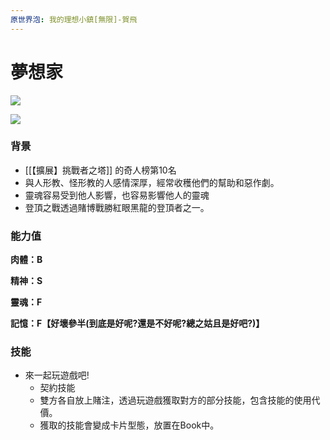 ```yaml
---
原世界泡: 我的理想小鎮[無限]-賀飛
---
```

# 夢想家

[![](https://i.pinimg.com/564x/06/1a/a5/061aa5f8b90d0d03e74a2bf9765c0fd5.jpg)](https://i.pinimg.com/564x/06/1a/a5/061aa5f8b90d0d03e74a2bf9765c0fd5.jpg)

[![](https://i.pinimg.com/564x/97/f9/0a/97f90afca1d7163052fae3a3a4018b97.jpg)](https://i.pinimg.com/564x/97/f9/0a/97f90afca1d7163052fae3a3a4018b97.jpg)

### 背景

- [[【擴展】挑戰者之塔]] 的奇人榜第10名
- 與人形教、怪形教的人感情深厚，經常收穫他們的幫助和惡作劇。
- 靈魂容易受到他人影響，也容易影響他人的靈魂
- 登頂之戰透過賭博戰勝紅眼黑龍的登頂者之一。

### 能力值

**肉體：B**

**精神：S**

**靈魂：F**

**記憶：F【好壞參半(到底是好呢?還是不好呢?總之姑且是好吧?)】**

### 技能

- 來一起玩遊戲吧!
    - 契約技能
    - 雙方各自放上賭注，透過玩遊戲獲取對方的部分技能，包含技能的使用代價。
    - 獲取的技能會變成卡片型態，放置在Book中。